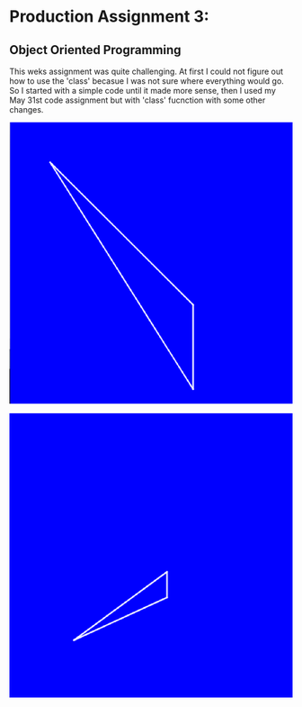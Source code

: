 # Production Assignment 3:
## Object Oriented Programming
This weks assignment was quite challenging. At first I could not figure out how to use the 'class' becasue I was not sure where everything would go. So I started with a simple code until it made more sense, then I used my May 31st code assignment but with 'class' fucnction with some other changes.   

![](https://github.com/SalamaAlmheiri/introToIM/blob/main/June%201/Production%20Assignment%203a.png)   

![](https://github.com/SalamaAlmheiri/introToIM/blob/main/June%201/Production%20Assignment%203b.png)
